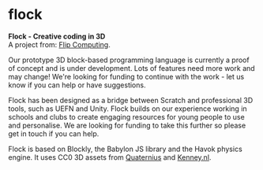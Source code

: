 # flock
**Flock - Creative coding in 3D**\
A project from: [Flip Computing](https://flipcomputing.com/).

Our prototype 3D block-based programming language is currently a proof of concept and is under development. Lots of features need more work and may change! We're looking for funding to continue with the work - let us know if you can help or have suggestions. 

Flock has been designed as a bridge between Scratch and professional 3D tools, such as UEFN and Unity. Flock builds on our experience working in schools and clubs to create engaging resources for young people to use and personalise. We are looking for funding to take this further so please get in touch if you can help. 

Flock is based on Blockly, the Babylon JS library and the Havok physics engine. It uses CC0 3D assets from [Quaternius](https://quaternius.com/) and [Kenney.nl](https://kenney.nl/).


